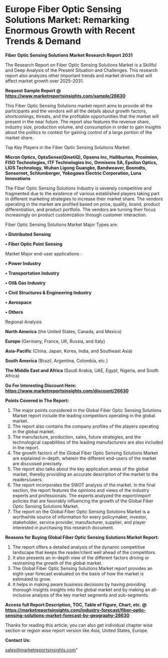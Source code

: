  # Europe Fiber Optic Sensing Solutions Market: Remarking Enormous Growth with Recent Trends & Demand

<strong>Fiber Optic Sensing Solutions Market Research Report 2031</strong>

The Research Report on Fiber Optic Sensing Solutions Market is a Skillful and Deep Analysis of the Present Situation and Challenges. This research report also analyzes other important trends and market drivers that will affect market growth over 2025-2031.

<strong>Request Sample Report @ <a href=https://www.marketreportsinsights.com/sample/26630>https://www.marketreportsinsights.com/sample/26630</a></strong>

This Fiber Optic Sensing Solutions market report aims to provide all the participants and the vendors will all the details about growth factors, shortcomings, threats, and the profitable opportunities that the market will present in the near future. The report also features the revenue share, industry size, production volume, and consumption in order to gain insights about the politics to contest for gaining control of a large portion of the market share.

Top Key Players in the Fiber Optic Sensing Solutions Market:

<strong>Micron Optics, OptaSense(QinetiQ), Opsens Inc, Halliburton, Proximion, FISO Technologies, ITF Technologies Inc, Omnisens SA, Epsilon Optics, LIOS Technology, Wuhan Ligong Guangke, Bandweaver, Boomdts, Sensornet, Schlumberger, Yokogawa Electric Corporation, Luna Innovations</strong>

The Fiber Optic Sensing Solutions Industry is severely competitive and fragmented due to the existence of various established players taking part in different marketing strategies to increase their market share. The vendors operating in the market are profiled based on price, quality, brand, product differentiation, and product portfolio. The vendors are turning their focus increasingly on product customization through customer interaction.

Fiber Optic Sensing Solutions Market Major Types are:

<strong>• Distributed Sensing

• Fiber Optic Point Sensing</strong>

Market Major end-user applications :

<strong>• Power Industry

• Transportation Industry

• Oil& Gas Industry

• Civil Structures & Engineering Industry

• Aerospace

• Others</strong>

Regional Analysis

</u><strong><b>North America</b></strong> (the United States, Canada, and Mexico)

<strong><b>Europe </b></strong>(Germany, France, UK, Russia, and Italy)

<strong><b>Asia-Pacific</b></strong> (China, Japan, Korea, India, and Southeast Asia)

<strong><b>South America</b></strong> (Brazil, Argentina, Colombia, etc.)

<strong><b>The Middle East and Africa</b></strong> (Saudi Arabia, UAE, Egypt, Nigeria, and South Africa)

<strong>Go For Interesting Discount Here: <a href=https://www.marketreportsinsights.com/discount/26630>https://www.marketreportsinsights.com/discount/26630</a></strong>

<strong>Points Covered in The Report:</strong>
<ol>
  <li>The major points considered in the Global Fiber Optic Sensing Solutions Market report include the leading competitors operating in the global market.</li>
  <li>The report also contains the company profiles of the players operating in the global market.</li>
  <li>The manufacture, production, sales, future strategies, and the technological capabilities of the leading manufacturers are also included in the report.</li>
  <li>The growth factors of the Global Fiber Optic Sensing Solutions Market are explained in-depth, wherein the different end-users of the market are discussed precisely.</li>
  <li>The report also talks about the key application areas of the global market, thereby providing an accurate description of the market to the readers/users.</li>
  <li>The report incorporates the SWOT analysis of the market. In the final section, the report features the opinions and views of the industry experts and professionals. The experts analyzed the export/import policies that are favorably influencing the growth of the Global Fiber Optic Sensing Solutions Market.</li>
  <li>The report on the Global Fiber Optic Sensing Solutions Market is a worthwhile source of information for every policymaker, investor, stakeholder, service provider, manufacturer, supplier, and player interested in purchasing this research document.</li>
</ol>
<strong>Reasons for Buying Global Fiber Optic Sensing Solutions Market Report:</strong>

<ol>
  <li>The report offers a detailed analysis of the dynamic competitive landscape that keeps the reader/client well ahead of the competitors.</li>
  <li>It also presents an in-depth view of the different factors driving or restraining the growth of the global market.</li>
  <li>The Global Fiber Optic Sensing Solutions Market report provides an eight-year forecast evaluated on the basis of how the market is estimated to grow.</li>
  <li>It helps in making aware business decisions by having providing thorough insights insights into the global market and by making an all-inclusive analysis of the key market segments and sub-segments.</li>
</ol>
<strong>Access full Report Description, TOC, Table of Figure, Chart, etc. @ <a href=https://marketreportsinsights.com/industry-forecast/fiber-optic-sensing-solutions-market-forecast-by-geography-26630>https://marketreportsinsights.com/industry-forecast/fiber-optic-sensing-solutions-market-forecast-by-geography-26630</a></strong>


Thanks for reading this article; you can also get individual chapter wise section or region wise report version like Asia, United States, Europe.

<strong>Contact Us:</strong>

sales@marketreportsinsights.com"
